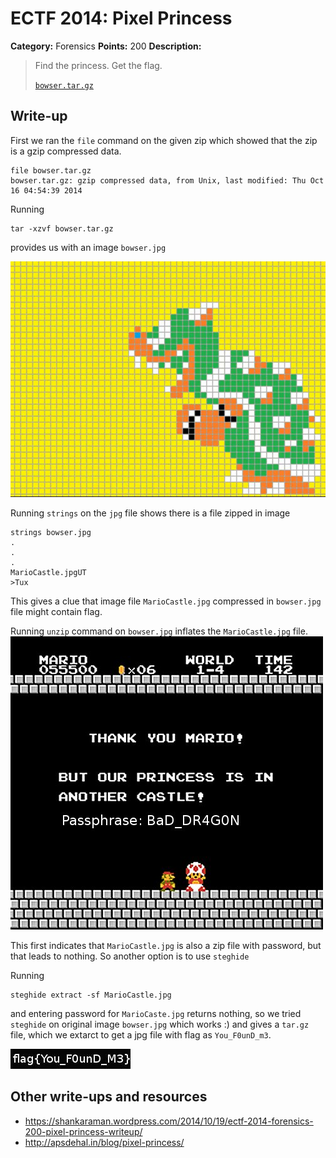 # ECTF 2014: Pixel Princess

**Category:** Forensics
**Points:** 200
**Description:**

> Find the princess. Get the flag.
>
> [`bowser.tar.gz`](bowser.tar.gz)

## Write-up

First we ran the `file` command on the given zip which showed that the zip is a gzip compressed data.

```
file bowser.tar.gz
bowser.tar.gz: gzip compressed data, from Unix, last modified: Thu Oct 16 04:54:39 2014
```

Running
```
tar -xzvf bowser.tar.gz
```

provides us with an image `bowser.jpg`

![bowser.jpg](images/bowser.jpg)

Running `strings` on the `jpg` file shows there is a file zipped in image

```
strings bowser.jpg
.
.
.
MarioCastle.jpgUT
>Tux
```

This gives a clue that image file `MarioCastle.jpg` compressed in `bowser.jpg` file might contain flag.

Running `unzip` command on `bowser.jpg` inflates the `MarioCastle.jpg` file.
![mariocastle.jpg](images/MarioCastle.jpg)

This first indicates that `MarioCastle.jpg` is also a zip file with password, but that leads to nothing. So another option is to use `steghide`

Running
```
steghide extract -sf MarioCastle.jpg
```

and entering password for `MarioCaste.jpg` returns nothing, so we tried `steghide` on original image `bowser.jpg` which works :) and gives a `tar.gz` file, which we extarct to get a jpg file with flag as `You_F0unD_m3`.

![flaga.jpg](images/flaga.jpg)

## Other write-ups and resources

* <https://shankaraman.wordpress.com/2014/10/19/ectf-2014-forensics-200-pixel-princess-writeup/>
* <http://apsdehal.in/blog/pixel-princess/>